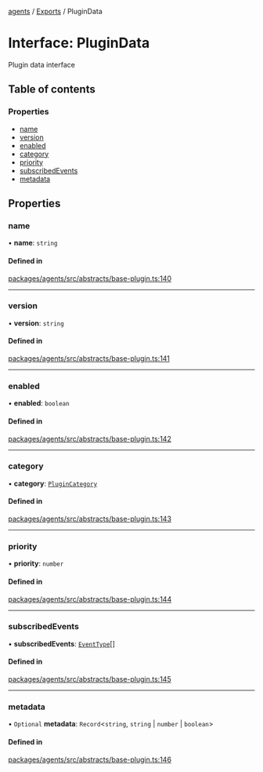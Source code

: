 <!-- 
 ⚠️  AUTO-GENERATED FILE - DO NOT EDIT MANUALLY
 This file is automatically generated by scripts/docs-generator.js
 To make changes, edit the source TypeScript files or update the generator script
-->

[agents](../../) / [Exports](../modules) / PluginData

# Interface: PluginData

Plugin data interface

## Table of contents

### Properties

- [name](PluginData#name)
- [version](PluginData#version)
- [enabled](PluginData#enabled)
- [category](PluginData#category)
- [priority](PluginData#priority)
- [subscribedEvents](PluginData#subscribedevents)
- [metadata](PluginData#metadata)

## Properties

### name

• **name**: `string`

#### Defined in

[packages/agents/src/abstracts/base-plugin.ts:140](https://github.com/woojubb/robota/blob/87419dbb26faf50d7f1d60ae717fbe215743d1f6/packages/agents/src/abstracts/base-plugin.ts#L140)

___

### version

• **version**: `string`

#### Defined in

[packages/agents/src/abstracts/base-plugin.ts:141](https://github.com/woojubb/robota/blob/87419dbb26faf50d7f1d60ae717fbe215743d1f6/packages/agents/src/abstracts/base-plugin.ts#L141)

___

### enabled

• **enabled**: `boolean`

#### Defined in

[packages/agents/src/abstracts/base-plugin.ts:142](https://github.com/woojubb/robota/blob/87419dbb26faf50d7f1d60ae717fbe215743d1f6/packages/agents/src/abstracts/base-plugin.ts#L142)

___

### category

• **category**: [`PluginCategory`](../enums/PluginCategory)

#### Defined in

[packages/agents/src/abstracts/base-plugin.ts:143](https://github.com/woojubb/robota/blob/87419dbb26faf50d7f1d60ae717fbe215743d1f6/packages/agents/src/abstracts/base-plugin.ts#L143)

___

### priority

• **priority**: `number`

#### Defined in

[packages/agents/src/abstracts/base-plugin.ts:144](https://github.com/woojubb/robota/blob/87419dbb26faf50d7f1d60ae717fbe215743d1f6/packages/agents/src/abstracts/base-plugin.ts#L144)

___

### subscribedEvents

• **subscribedEvents**: [`EventType`](../modules#eventtype)[]

#### Defined in

[packages/agents/src/abstracts/base-plugin.ts:145](https://github.com/woojubb/robota/blob/87419dbb26faf50d7f1d60ae717fbe215743d1f6/packages/agents/src/abstracts/base-plugin.ts#L145)

___

### metadata

• `Optional` **metadata**: `Record`\<`string`, `string` \| `number` \| `boolean`\>

#### Defined in

[packages/agents/src/abstracts/base-plugin.ts:146](https://github.com/woojubb/robota/blob/87419dbb26faf50d7f1d60ae717fbe215743d1f6/packages/agents/src/abstracts/base-plugin.ts#L146)
